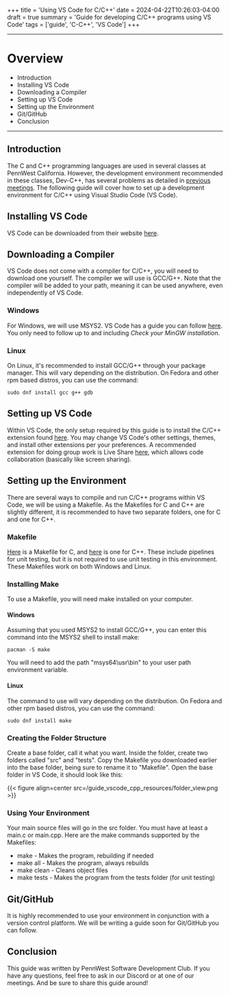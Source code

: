 +++
title = 'Using VS Code for C/C++'
date = 2024-04-22T10:26:03-04:00
draft = true
summary = 'Guide for developing C/C++ programs using VS Code'
tags = ['guide', 'C-C++', 'VS Code']
+++

***

# Overview

- Introduction
- Installing VS Code
- Downloading a Compiler
- Setting up VS Code
- Setting up the Environment
- Git/GitHub
- Conclusion

***

## Introduction

The C and C++ programming languages are used in several classes at PennWest California. However, the development environment recommended in these classes, Dev-C++, has several problems as detailed in [previous meetings](/posts/2024-02-15-fifth-spring-meeting). The following guide will cover how to set up a development environment for C/C++ using Visual Studio Code (VS Code).

## Installing VS Code

VS Code can be downloaded from their website [here](https://code.visualstudio.com/).

## Downloading a Compiler

VS Code does not come with a compiler for C/C++, you will need to download one yourself. The compiler we will use is GCC/G++. Note that the compiler will be added to your path, meaning it can be used anywhere, even independently of VS Code.

### Windows

For Windows, we will use MSYS2. VS Code has a guide you can follow [here](https://code.visualstudio.com/docs/cpp/config-mingw#_prerequisites). You only need to follow up to and including *Check your MinGW installation*. 

### Linux

On Linux, it's recommended to install GCC/G++ through your package manager. This will vary depending on the distribution. On Fedora and other rpm based distros, you can use the command:

```
sudo dnf install gcc g++ gdb
```

## Setting up VS Code

Within VS Code, the only setup required by this guide is to install the C/C++ extension found [here](https://marketplace.visualstudio.com/items?itemName=ms-vscode.cpptools). You may change VS Code's other settings, themes, and install other extensions per your preferences. A recommended extension for doing group work is Live Share [here](https://marketplace.visualstudio.com/items?itemName=MS-vsliveshare.vsliveshare), which allows code collaboration (basically like screen sharing).

## Setting up the Environment

There are several ways to compile and run C/C++ programs within VS Code, we will be using a Makefile. As the Makefiles for C and C++ are slightly different, it is recommended to have two separate folders, one for C and one for C++.

### Makefile

[Here](/guide_vscode_cpp_resources/Makefile-c) is a Makefile for C, and [here](/guide_vscode_cpp_resources/Makefile-cpp) is one for C++. These include pipelines for unit testing, but it is not required to use unit testing in this environment. These Makefiles work on both Windows and Linux.

### Installing Make

To use a Makefile, you will need make installed on your computer.

#### Windows

Assuming that you used MSYS2 to install GCC/G++, you can enter this command into the MSYS2 shell to install make:

```
pacman -S make
```

You will need to add the path "msys64\usr\bin" to your user path environment variable.


#### Linux

The command to use will vary depending on the distribution. On Fedora and other rpm based distros, you can use the command:

```
sudo dnf install make
```

### Creating the Folder Structure

Create a base folder, call it what you want. Inside the folder, create two folders called "src" and "tests". Copy the Makefile you downloaded earlier into the base folder, being sure to rename it to "Makefile". Open the base folder in VS Code, it should look like this:

{{< figure align=center src=/guide_vscode_cpp_resources/folder_view.png >}}

### Using Your Environment

Your main source files will go in the src folder. You must have at least a main.c or main.cpp. Here are the make commands supported by the Makefiles:

* make - Makes the program, rebuilding if needed
* make all - Makes the program, always rebuilds
* make clean - Cleans object files
* make tests - Makes the program from the tests folder (for unit testing)

## Git/GitHub

It is highly recommended to use your environment in conjunction with a version control platform. We will be writing a guide soon for Git/GitHub you can follow.

## Conclusion

This guide was written by PennWest Software Development Club. If you have any questions, feel free to ask in our Discord or at one of our meetings. And be sure to share this guide around!
